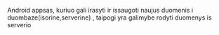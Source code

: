Android appsas, kuriuo gali irasyti ir issaugoti naujus duomenis i duombaze(isorine,serverine) , taipogi yra galimybe rodyti duomenys is serverio
